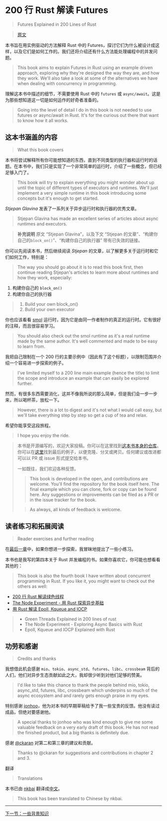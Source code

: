 ﻿# 200 行 Rust 解读 Futures

> Futures Explained in 200 Lines of Rust

> [原文](https://cfsamson.github.io/books-futures-explained/introduction.html)

本书旨在用实例驱动的方法解释 Rust 中的 Futures，探讨它们为什么被设计成这样，以及它们是如何工作的。我们还将介绍还有什么方法能处理编程中的并发问题。

> This book aims to explain Futures in Rust using an example driven approach, exploring why they're designed the way they are, and how they work. We'll also take a look at some of the alternatives we have when dealing with concurrency in programming.

理解这本书中描述的细节，不需要使用 Rust 中的 `futures` 或 `async/await`。这是为那些想知道这一切是如何运作的好奇者准备的。

> Going into the level of detail I do in this book is not needed to use futures or async/await in Rust. It's for the curious out there that want to know how it all works.

## 这本书涵盖的内容

> What this book covers

本书将尝试解释所有你可能想知道的东西，直到不同类型的执行器和运行时的话题。在本书中，我们只是实现了一个非常简单的运行时，介绍了一些概念，但已经足够入门了。

> This book will try to explain everything you might wonder about up until the topic of different types of executors and runtimes. We'll just implement a very simple runtime in this book introducing some concepts but it's enough to get started.

*Stjepan Glavina* 发表了一系列关于异步运行时和执行器的优秀文章。

> Stjepan Glavina has made an excellent series of articles about async runtimes and executors.

> **补充说明** 原文 “Stjepan Glavina”，以及下文 “Stjepan 的文章”、“构建你自己的`block_on()`”、“构建你自己的执行器” 带有已失效的链接。

你可以先阅读本书，然后继续阅读 *Stjepan* 的文章，以了解更多关于运行时和它们如何工作，特别是：

> The way you should go about it is to read this book first, then continue reading Stjepan's articles to learn more about runtimes and how they work, especially:

1. 构建你自己的 `block_on()`
2. 构建你自己的执行器

> 1. Build your own block_on()
> 2. Build your own executor

你也应该看看 [smol](https://github.com/smol-rs/smol) 运行时，因为它是由同一作者制作的真正的运行时。它有很好的注释，而且很容易学习。

> You should also check out the smol runtime as it's a real runtime made by the same author. It's well commented and made to be easy to learn from.

我把自己限制在一个 200 行的主要示例中（因此有了这个标题），以限制范围并介绍一个容易进一步探索的例子。

> I've limited myself to a 200 line main example (hence the title) to limit the scope and introduce an example that can easily be explored further.

然而，有很多东西需要消化，这并不像我所说的那么简单，但是我们会一步一步来，所以喝杯茶，放松一下。

> However, there is a lot to digest and it's not what I would call easy, but we'll take everything step by step so get a cup of tea and relax.

希望你能享受这段旅程。

> I hope you enjoy the ride.

> 本书是开源编写的，欢迎大家投稿。你可以在这里找到[这本书本身的仓库](https://github.com/cfsamson/books-futures-explained)。你可以在[这里](https://github.com/cfsamson/examples-futures)找到最后的例子，以便克隆、分叉或拷贝。任何建议或改进都可以以 PR 或 issue 形式提交给本书。
>
> 一如既往，我们欢迎各种反馈。
>
> > This book is developed in the open, and contributions are welcome. You'll find the repository for the book itself here. The final example which you can clone, fork or copy can be found here. Any suggestions or improvements can be filed as a PR or in the issue tracker for the book.
>
> > As always, all kinds of feedback is welcome.

## 读者练习和拓展阅读

> Reader exercises and further reading

在[最后一章](conclusion-and-exercises.md)中，如果你想进一步探索，我冒昧地提出了一些小练习。

本书也是我写的第四本关于 Rust 并发编程的书。如果你喜欢它，你可能也想看看其他的：

> This book is also the fourth book I have written about concurrent programming in Rust. If you like it, you might want to check out the others as well:

- [200 行 Rust 解读绿色线程](https://cfsamson.gitbook.io/green-threads-explained-in-200-lines-of-rust/)
- [The Node Experiment - 用 Rust 探索异步基础](https://cfsamson.github.io/book-exploring-async-basics/)
- [用 Rust 解读 Epoll, Kqueue and IOCP](https://cfsamsonbooks.gitbook.io/epoll-kqueue-iocp-explained/)

> - Green Threads Explained in 200 lines of rust
> - The Node Experiment - Exploring Async Basics with Rust
> - Epoll, Kqueue and IOCP Explained with Rust

## 功劳和感谢

> Credits and thanks

我想借此机会感谢 `mio`、`tokio`、`async_std`、`futures`、`libc`、`crossbeam` 背后的人们，他们对异步生态贡献如此之大，我却很少听到对他们足够的赞美。

> I'd like to take this chance to thank the people behind mio, tokio, async_std, futures, libc, crossbeam which underpins so much of the async ecosystem and and rarely gets enough praise in my eyes.

特别感谢 [jonhoo](https://twitter.com/jonhoo)，他为对本书的早期草稿给予了我一些宝贵的反馈。他没有读过成品，但绝对要感谢他。

> A special thanks to jonhoo who was kind enough to give me some valuable feedback on a very early draft of this book. He has not read the finished product, but a big thanks is definitely due.

感谢 [@ckaran](https://github.com/ckaran) 对第二和第三章的建议和贡献。

> Thanks to @ckaran for suggestions and contributions in chapter 2 and 3.

翻译

> Translations

本书已由 [nkbai](https://github.com/nkbai) 翻译成[中文](https://stevenbai.top/rust/futures_explained_in_200_lines_of_rust/)。

> This book has been translated to Chinese by nkbai.

---

[下一节：一些背景知识](some-background-information.md)
